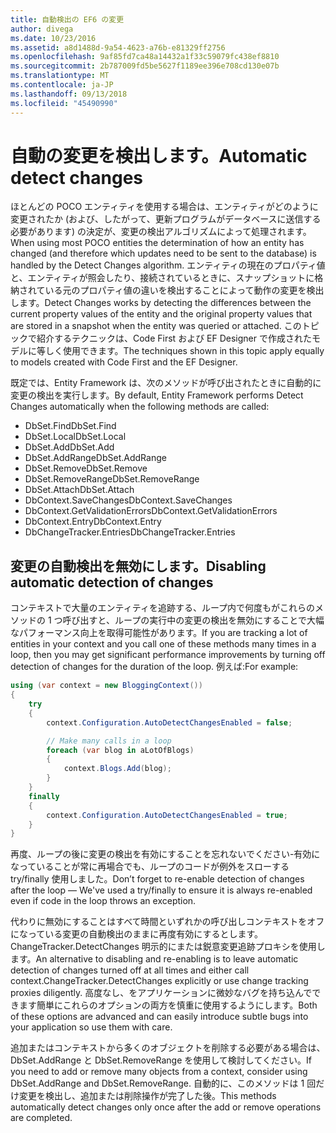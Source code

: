 ```yaml
---
title: 自動検出の EF6 の変更
author: divega
ms.date: 10/23/2016
ms.assetid: a8d1488d-9a54-4623-a76b-e81329ff2756
ms.openlocfilehash: 9af85fd7ca48a14432a1f33c59079fc438ef8810
ms.sourcegitcommit: 2b787009fd5be5627f1189ee396e708cd130e07b
ms.translationtype: MT
ms.contentlocale: ja-JP
ms.lasthandoff: 09/13/2018
ms.locfileid: "45490990"
---
```

# <a name="automatic-detect-changes"></a><span data-ttu-id="7006f-102">自動の変更を検出します。</span><span class="sxs-lookup"><span data-stu-id="7006f-102">Automatic detect changes</span></span>
<span data-ttu-id="7006f-103">ほとんどの POCO エンティティを使用する場合は、エンティティがどのように変更されたか (および、したがって、更新プログラムがデータベースに送信する必要があります) の決定が、変更の検出アルゴリズムによって処理されます。</span><span class="sxs-lookup"><span data-stu-id="7006f-103">When using most POCO entities the determination of how an entity has changed (and therefore which updates need to be sent to the database) is handled by the Detect Changes algorithm.</span></span> <span data-ttu-id="7006f-104">エンティティの現在のプロパティ値と、エンティティが照会したり、接続されているときに、スナップショットに格納されている元のプロパティ値の違いを検出することによって動作の変更を検出します。</span><span class="sxs-lookup"><span data-stu-id="7006f-104">Detect Changes works by detecting the differences between the current property values of the entity and the original property values that are stored in a snapshot when the entity was queried or attached.</span></span> <span data-ttu-id="7006f-105">このトピックで紹介するテクニックは、Code First および EF Designer で作成されたモデルに等しく使用できます。</span><span class="sxs-lookup"><span data-stu-id="7006f-105">The techniques shown in this topic apply equally to models created with Code First and the EF Designer.</span></span>  

<span data-ttu-id="7006f-106">既定では、Entity Framework は、次のメソッドが呼び出されたときに自動的に変更の検出を実行します。</span><span class="sxs-lookup"><span data-stu-id="7006f-106">By default, Entity Framework performs Detect Changes automatically when the following methods are called:</span></span>  

- <span data-ttu-id="7006f-107">DbSet.Find</span><span class="sxs-lookup"><span data-stu-id="7006f-107">DbSet.Find</span></span>  
- <span data-ttu-id="7006f-108">DbSet.Local</span><span class="sxs-lookup"><span data-stu-id="7006f-108">DbSet.Local</span></span>  
- <span data-ttu-id="7006f-109">DbSet.Add</span><span class="sxs-lookup"><span data-stu-id="7006f-109">DbSet.Add</span></span>  
- <span data-ttu-id="7006f-110">DbSet.AddRange</span><span class="sxs-lookup"><span data-stu-id="7006f-110">DbSet.AddRange</span></span>
- <span data-ttu-id="7006f-111">DbSet.Remove</span><span class="sxs-lookup"><span data-stu-id="7006f-111">DbSet.Remove</span></span>  
- <span data-ttu-id="7006f-112">DbSet.RemoveRange</span><span class="sxs-lookup"><span data-stu-id="7006f-112">DbSet.RemoveRange</span></span>
- <span data-ttu-id="7006f-113">DbSet.Attach</span><span class="sxs-lookup"><span data-stu-id="7006f-113">DbSet.Attach</span></span>  
- <span data-ttu-id="7006f-114">DbContext.SaveChanges</span><span class="sxs-lookup"><span data-stu-id="7006f-114">DbContext.SaveChanges</span></span>  
- <span data-ttu-id="7006f-115">DbContext.GetValidationErrors</span><span class="sxs-lookup"><span data-stu-id="7006f-115">DbContext.GetValidationErrors</span></span>  
- <span data-ttu-id="7006f-116">DbContext.Entry</span><span class="sxs-lookup"><span data-stu-id="7006f-116">DbContext.Entry</span></span>  
- <span data-ttu-id="7006f-117">DbChangeTracker.Entries</span><span class="sxs-lookup"><span data-stu-id="7006f-117">DbChangeTracker.Entries</span></span>  

## <a name="disabling-automatic-detection-of-changes"></a><span data-ttu-id="7006f-118">変更の自動検出を無効にします。</span><span class="sxs-lookup"><span data-stu-id="7006f-118">Disabling automatic detection of changes</span></span>  

<span data-ttu-id="7006f-119">コンテキストで大量のエンティティを追跡する、ループ内で何度もがこれらのメソッドの 1 つ呼び出すと、ループの実行中の変更の検出を無効にすることで大幅なパフォーマンス向上を取得可能性があります。</span><span class="sxs-lookup"><span data-stu-id="7006f-119">If you are tracking a lot of entities in your context and you call one of these methods many times in a loop, then you may get significant performance improvements by turning off detection of changes for the duration of the loop.</span></span> <span data-ttu-id="7006f-120">例えば:</span><span class="sxs-lookup"><span data-stu-id="7006f-120">For example:</span></span>  

``` csharp
using (var context = new BloggingContext())
{
    try
    {
        context.Configuration.AutoDetectChangesEnabled = false;

        // Make many calls in a loop
        foreach (var blog in aLotOfBlogs)
        {
            context.Blogs.Add(blog);
        }
    }
    finally
    {
        context.Configuration.AutoDetectChangesEnabled = true;
    }
}
```  

<span data-ttu-id="7006f-121">再度、ループの後に変更の検出を有効にすることを忘れないでください-有効になっていることが常に再場合でも、ループのコードが例外をスローする try/finally 使用しました。</span><span class="sxs-lookup"><span data-stu-id="7006f-121">Don’t forget to re-enable detection of changes after the loop — We've used a try/finally to ensure it is always re-enabled even if code in the loop throws an exception.</span></span>  

<span data-ttu-id="7006f-122">代わりに無効にすることはすべて時間といずれかの呼び出しコンテキストをオフになっている変更の自動検出のままに再度有効にするとします。ChangeTracker.DetectChanges 明示的にまたは鋭意変更追跡プロキシを使用します。</span><span class="sxs-lookup"><span data-stu-id="7006f-122">An alternative to disabling and re-enabling is to leave automatic detection of changes turned off at all times and either call context.ChangeTracker.DetectChanges explicitly or use change tracking proxies diligently.</span></span> <span data-ttu-id="7006f-123">高度なし、をアプリケーションに微妙なバグを持ち込んでできます簡単にこれらのオプションの両方を慎重に使用するようにします。</span><span class="sxs-lookup"><span data-stu-id="7006f-123">Both of these options are advanced and can easily introduce subtle bugs into your application so use them with care.</span></span>  

<span data-ttu-id="7006f-124">追加またはコンテキストから多くのオブジェクトを削除する必要がある場合は、DbSet.AddRange と DbSet.RemoveRange を使用して検討してください。</span><span class="sxs-lookup"><span data-stu-id="7006f-124">If you need to add or remove many objects from a context, consider using DbSet.AddRange and DbSet.RemoveRange.</span></span> <span data-ttu-id="7006f-125">自動的に、このメソッドは 1 回だけ変更を検出し、追加または削除操作が完了した後。</span><span class="sxs-lookup"><span data-stu-id="7006f-125">This methods automatically detect changes only once after the add or remove operations are completed.</span></span> 

